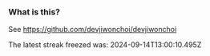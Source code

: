 
### What is this?

See https://github.com/devjiwonchoi/devjiwonchoi

The latest streak freezed was: 2024-09-14T13:00:10.495Z
